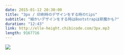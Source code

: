 ```yaml
---
date: 2015-01-12 20:30:00
title: "3px / 印刷時のデザインをする時のtips"
subtitle: "細かいデザインをする時はBootstrapは邪魔かも?"
duration: "12:43"
link: http://elle-height.chibicode.com/3px.mp3
length: 9167716
---
```


![](http://cl.ly/ZGjz/3px.png)

<audio preload="none" controls src="http://elle-height.chibicode.com/3px.mp3" style="width: 100%; height: 100%;"></audio>

<p class="text-right space-sm">収録時間: 12:43 / <a href="http://elle-height.chibicode.com/3px.mp3" target="_blank">Download MP3</a></p>

## Notes
* Bootstrapで印刷時のデザインをする時は`_print.scss`は不要かもしれない?
  * リンクする文字の後ろにリンク先のURLを挿入してしまう
  * テキストの色や背景色をカスタマイズしづらい
  * 不要な時は`bootstrap.scss`で`@import "bootstrap/print";`をコメントアウトしよう

* 印刷時のサイズを指定したい時は・・・
  * `@media print {}` の中に`@page { size: 指定したいサイズ }`を記載する
  * <a href="http://www.princexml.com/doc/page-size/" target="_blank">サイズ指定に便利なページ</a>を見つけました
